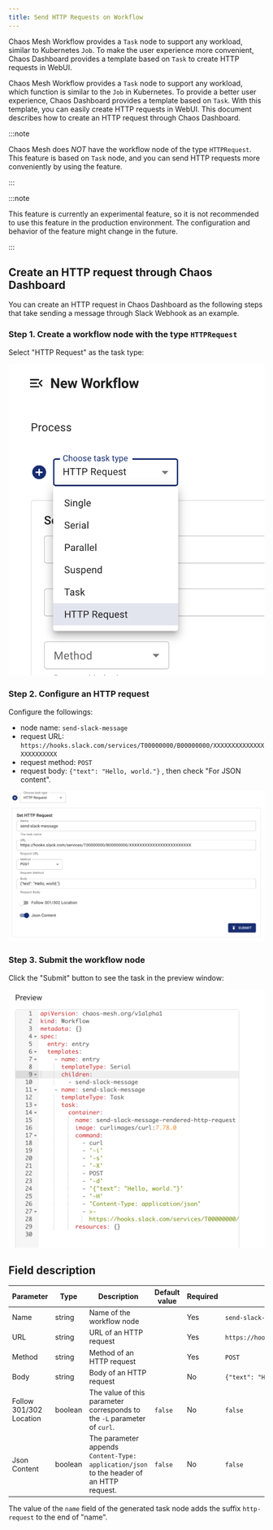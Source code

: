 ```yaml
---
title: Send HTTP Requests on Workflow
---
```


Chaos Mesh Workflow provides a `Task` node to support any workload, similar to Kubernetes `Job`. To make the user experience more convenient, Chaos Dashboard provides a template based on `Task` to create HTTP requests in WebUI.

Chaos Mesh Workflow provides a `Task` node to support any workload, which function is similar to the `Job` in Kubernetes. To provide a better user experience, Chaos Dashboard provides a template based on `Task`. With this template, you can easily create HTTP requests in WebUI. This document describes how to create an HTTP request through Chaos Dashboard.

:::note

Chaos Mesh does *NOT* have the workflow node of the type `HTTPRequest`. This feature is based on `Task` node, and you can send HTTP requests more conveniently by using the feature.

:::

:::note

This feature is currently an experimental feature, so it is not recommended to use this feature in the production environment. The configuration and behavior of the feature might change in the future.

:::

## Create an HTTP request through Chaos Dashboard

You can create an HTTP request in Chaos Dashboard as the following steps that take sending a message through Slack Webhook as an example.

### Step 1. Create a workflow node with the type `HTTPRequest`

Select "HTTP Request" as the task type:

![create-http-request-workflow-node](img/create-http-request-workflow-node.png)

### Step 2. Configure an HTTP request

Configure the followings:
  - node name: `send-slack-message`
  - request URL: `https://hooks.slack.com/services/T00000000/B00000000/XXXXXXXXXXXXXXXXXXXXXXXX`
  - request method: `POST`
  - request body: `{"text": "Hello, world."}` , then check "For JSON content".

![configure-http-request-workflow-node](img/configure-http-request-workflow-node.png)

### Step 3. Submit the workflow node

Click the "Submit" button to see the task in the preview window:

![http-request-task-node-preview](img/http-request-task-node-preview.png)

## Field description

| Parameter | Type | Description | Default value | Required | Example |
| --- | --- | --- | --- | --- | --- |
| Name | string | Name of the workflow node |  | Yes | `send-slack-message` |
| URL | string | URL of an HTTP request |  | Yes | `https://hooks.slack.com/services/T00000000/B00000000/XXXXXXXXXXXXXXXXXXXXXXXX` |
| Method | string | Method of an HTTP request |  | Yes | `POST` |
| Body | string | Body of an HTTP request |  | No | `{"text": "Hello, world."}` |
| Follow 301/302 Location | boolean | The value of this parameter corresponds to the `-L` parameter of `curl`. | `false` | No | `false` |
| Json Content | boolean | The parameter appends `Content-Type: application/json` to the header of an HTTP request. | `false` | No | `false` |

The value of the `name` field of the generated task node adds the suffix `http-request` to the end of "name".
